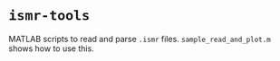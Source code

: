 # `ismr-tools`

MATLAB scripts to read and parse `.ismr` files. `sample_read_and_plot.m` shows how to use this.
